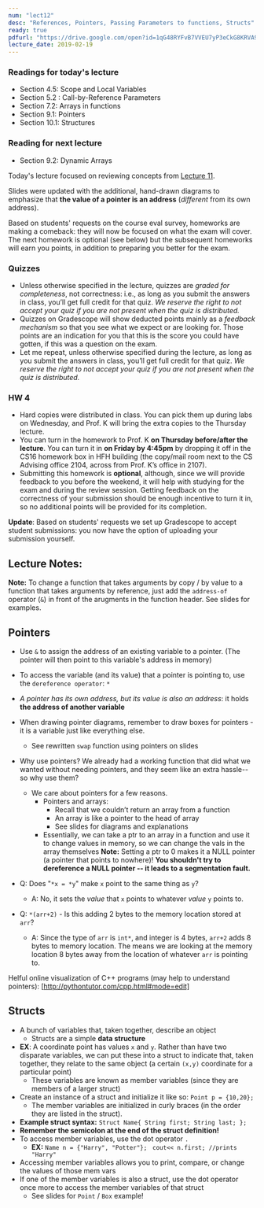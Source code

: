 ```yaml
---
num: "lect12"
desc: "References, Pointers, Passing Parameters to functions, Structs"
ready: true
pdfurl: "https://drive.google.com/open?id=1qG48RYFvB7VVEU7yP3eCkG8KRVA9KtYw"
lecture_date: 2019-02-19
---
```


### Readings for today's lecture
* Section 4.5: Scope and Local Variables
* Section 5.2 : Call-by-Reference Parameters
* Section 7.2: Arrays in functions
* Section 9.1: Pointers
* Section 10.1: Structures

### Reading for next lecture
* Section 9.2: Dynamic Arrays


Today's lecture focused on reviewing concepts from [Lecture 11](https://ucsb-cs16.github.io/w19/lectures/lect11/).

Slides were updated with the additional, hand-drawn diagrams to emphasize that **the value of a pointer is an address** (*different* from its own address).

Based on students' requests on the course eval survey, homeworks are making a comeback: they will now be focused on what the exam will cover. The next homework is optional (see below) but the subsequent homeworks will earn you points, in addition to preparing you better for the exam.


### Quizzes

* Unless otherwise specified in the lecture, quizzes are *graded for completeness*, not correctness: i.e., as long as you submit the answers in class, you’ll get full credit for that quiz. *We reserve the right to not accept your quiz if you are not present when the quiz is distributed.*
* Quizzes on Gradescope will show deducted points mainly as a *feedback mechanism* so that you see what we expect or are looking for. Those points are an indication for you that this is the score you could have gotten, if this was a question on the exam.
* Let me repeat, unless otherwise specified during the lecture, as long as you submit the answers in class, you’ll get full credit for that quiz. *We reserve the right to not accept your quiz if you are not present when the quiz is distributed.*


### HW 4

* Hard copies were distributed in class. You can pick them up during labs on Wednesday, and Prof. K will bring the extra copies to the Thursday lecture. 
* You can turn in the homework to Prof. K **on Thursday before/after the lecture**. You can turn it in **on Friday by 4:45pm** by dropping it off in the CS16 homework box in HFH building (the copy/mail room next to the CS Advising office 2104, across from Prof. K’s office in 2107). 
* Submitting this homework is **optional**, although, since we will provide feedback to you before the weekend, it will help with studying for the exam and during the review session. Getting feedback on the correctness of your submission should be enough incentive to turn it in, so no additional points will be provided for its completion.

**Update**: Based on students' requests we set up Gradescope to accept student submissions: you now have the option of uploading your submission yourself.

## Lecture Notes:

**Note:** To change a function that takes arguments by copy / by value to a function that takes arguments by reference, just add the `address-of` operator (`&`) in front of the arugments in the function header. See slides for examples.

## Pointers

* Use `&` to assign the address of an existing variable to a pointer. (The pointer will then point to this variable's address in memory)
* To access the variable (and its value) that a pointer is pointing to, use the `dereference operator`: `*`
* *A pointer has its own address, but its value is also an address*: it holds **the address of another variable**
* When drawing pointer diagrams, remember to draw boxes for pointers - it is a variable just like everything else.
  * See rewritten `swap` function using pointers on slides

* Why use pointers? We already had a working function that did what we wanted without needing pointers, and they seem like an extra hassle-- so why use them?
  * We care about pointers for a few reasons.
    * Pointers and arrays:
      * Recall that we couldn’t return an array from a function
      * An array is like a pointer to the head of array
      * See slides for diagrams and explanations
    * Essentially, we can take a ptr to an array in a function and use it to change values in memory, so we can change the vals in the array themselves
**Note:** Setting a ptr to 0 makes it a NULL pointer (a pointer that points to nowhere)! **You shouldn't try to dereference a NULL pointer -- it leads to a segmentation fault.**

* Q: Does "`*x = *y`" make `x` point to the same thing as `y`? 
  * A: No, it sets the *value* that `x` points to whatever *value* `y` points to.
* Q: `*(arr+2)` - Is this adding 2 bytes to the memory location stored at `arr`? 
  * A: Since the type of `arr` is `int*`, and integer is 4 bytes, `arr+2` adds 8 bytes to memory location. The means we are looking at the memory location 8 bytes away from the location of whatever `arr` is pointing to. 

Helful online visualization of C++ programs (may help to understand pointers): [http://pythontutor.com/cpp.html#mode=edit]

## Structs

* A bunch of variables that, taken together, describe an object 
  * Structs are a simple **data structure**
* **EX**: A coordinate point has values `x` and `y`. Rather than have two disparate variables, we can put these into a struct to indicate that, taken together, they relate to the same object (a certain `(x,y)` coordinate for a particular point)
  * These variables are known as member variables  (since they are members of a larger struct)
* Create an instance of a struct and initialize it like so: `Point p = {10,20};`
  * The member variables are initialized in curly braces (in the order they are listed in the struct).
* **Example struct syntax:**
`Struct Name{
    String first;
    String last;
};`
* **Remember the semicolon at the end of the struct definition!**
* To access member variables, use the dot operator `.`
  * **EX:** 
    `Name n = {"Harry", "Potter"};`
   ` cout<< n.first; //prints "Harry"`
* Accessing member variables allows you to print, compare, or change the values of those mem vars
* If one of the member variables is also a struct, use the dot operator once more to access the member variables of that struct 
    * See slides for `Point` / `Box` example!

